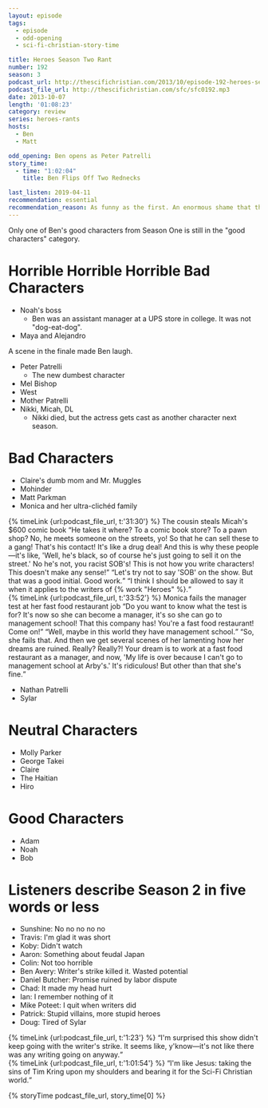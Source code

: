 ```yaml
---
layout: episode
tags:
  - episode
  - odd-opening
  - sci-fi-christian-story-time

title: Heroes Season Two Rant
number: 192
season: 3
podcast_url: http://thescifichristian.com/2013/10/episode-192-heroes-season-two-rant/
podcast_file_url: http://thescifichristian.com/sfc/sfc0192.mp3
date: 2013-10-07
length: '01:08:23'
category: review
series: heroes-rants
hosts:
  - Ben
  - Matt

odd_opening: Ben opens as Peter Patrelli
story_time:
  - time: "1:02:04"
    title: Ben Flips Off Two Rednecks

last_listen: 2019-04-11
recommendation: essential 
recommendation_reason: As funny as the first. An enormous shame that the series ended here. 
---
```

Only one of Ben's good characters from Season One is still in the "good characters" category.



# Horrible Horrible Horrible Bad Characters
- Noah's boss
  - Ben was an assistant manager at a UPS store in college. It was not "dog-eat-dog". 
- Maya and Alejandro

A scene in the finale made Ben laugh. 

- Peter Patrelli
  - The new dumbest character
- Mel Bishop
- West
- Mother Patrelli
- Nikki, Micah, DL
  - Nikki died, but the actress gets cast as another character next season. 



# Bad Characters
- Claire's dumb mom and Mr. Muggles 
- Mohinder 
- Matt Parkman
- Monica and her ultra-clichéd family

<div class="quote">
  {% timeLink {url:podcast_file_url, t:'31:30'} %}
  <span class="quote-context is-size-6">The cousin steals Micah's $600 comic book</span>
  <q class="ben">He takes it where? To a comic book store? To a pawn shop? No, he meets someone on the streets, yo! So that he can sell these to a gang! That's his contact! It's like a drug deal! And this is why these people—it's like, 'Well, he's black, so of course he's just going to sell it on the street.' No he's not, you racist SOB's! This is not how you write characters! This doesn't make any sense!</q>
  <q class="matt">Let's try not to say 'SOB' on the show. But that was a good initial. Good work.</q>
  <q class="ben">I think I should be allowed to say it when it applies to the writers of {% work "Heroes" %}.</q>
</div>

<div class="quote">
  {% timeLink {url:podcast_file_url, t:'33:52'} %}
  <span class="quote-context is-size-6">Monica fails the manager test at her fast food restaurant job</span>
  <q class="ben">Do you want to know what the test is for? It's now so she can become a manager, it's so she can go to management school! That this company has! You're a fast food restaurant! Come on!</q>
  <q class="matt">Well, maybe in this world they have management school.</q>
  <q class="ben">So, she fails that. And then we get several scenes of her lamenting how her dreams are ruined. Really? Really?! Your dream is to work at a fast food restaurant as a manager, and now, 'My life is over because I can't go to management school at Arby's.' It's ridiculous! But other than that she's fine.</q>
</div>

- Nathan Patrelli
- Sylar



# Neutral Characters
- Molly Parker
- George Takei 
- Claire
- The Haitian
- Hiro

# Good Characters
- Adam
- Noah
- Bob



# Listeners describe Season 2 in five words or less
- Sunshine: No no no no no
- Travis: I'm glad it was short
- Koby: Didn't watch
- Aaron: Something about feudal Japan
- Colin: Not too horrible
- Ben Avery: Writer's strike killed it. Wasted potential
- Daniel Butcher: Promise ruined by labor dispute
- Chad: It made my head hurt
- Ian: I remember nothing of it 
- Mike Poteet: I quit when writers did 
- Patrick: Stupid villains, more stupid heroes
- Doug: Tired of Sylar 

<div class="quote">
  {% timeLink {url:podcast_file_url, t:'1:23'} %}
  <q class="ben">I'm surprised this show didn't keep going with the writer's strike. It seems like, y'know—it's not like there was any writing going on anyway.</q>
</div>

<div class="quote">
  {% timeLink {url:podcast_file_url, t:'1:01:54'} %}
  <q class="ben">I'm like Jesus: taking the sins of Tim Kring upon my shoulders and bearing it for the Sci-Fi Christian world.</q>
</div>

{% storyTime podcast_file_url, story_time[0] %}